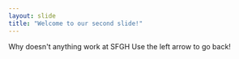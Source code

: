 ```yaml
---
layout: slide
title: "Welcome to our second slide!"
---
```

Why doesn't anything work at SFGH
Use the left arrow to go back!
